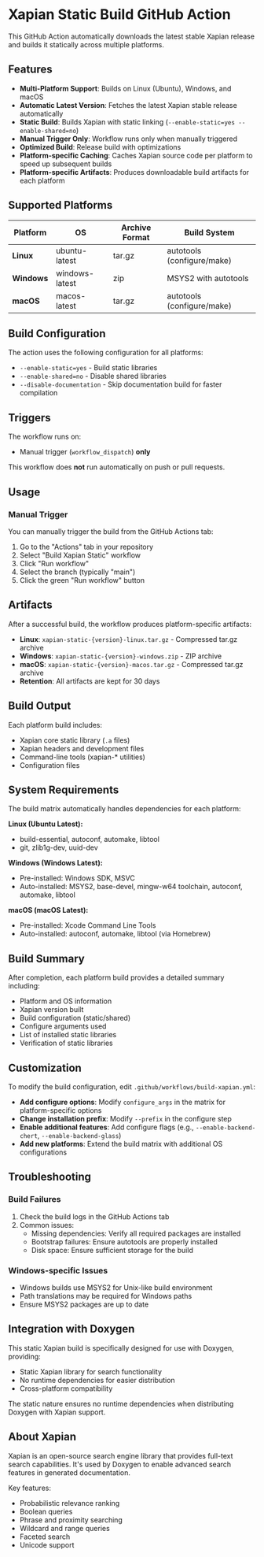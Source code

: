 # Xapian Static Build GitHub Action

This GitHub Action automatically downloads the latest stable Xapian release and builds it statically across multiple platforms.

## Features

- **Multi-Platform Support**: Builds on Linux (Ubuntu), Windows, and macOS
- **Automatic Latest Version**: Fetches the latest Xapian stable release automatically
- **Static Build**: Builds Xapian with static linking (`--enable-static=yes --enable-shared=no`)
- **Manual Trigger Only**: Workflow runs only when manually triggered
- **Optimized Build**: Release build with optimizations
- **Platform-specific Caching**: Caches Xapian source code per platform to speed up subsequent builds
- **Platform-specific Artifacts**: Produces downloadable build artifacts for each platform

## Supported Platforms

| Platform | OS | Archive Format | Build System |
|----------|----|----|----------|
| **Linux** | ubuntu-latest | tar.gz | autotools (configure/make) |
| **Windows** | windows-latest | zip | MSYS2 with autotools |
| **macOS** | macos-latest | tar.gz | autotools (configure/make) |

## Build Configuration

The action uses the following configuration for all platforms:

- `--enable-static=yes` - Build static libraries
- `--enable-shared=no` - Disable shared libraries
- `--disable-documentation` - Skip documentation build for faster compilation

## Triggers

The workflow runs on:
- Manual trigger (`workflow_dispatch`) **only**

This workflow does **not** run automatically on push or pull requests.

## Usage

### Manual Trigger

You can manually trigger the build from the GitHub Actions tab:

1. Go to the "Actions" tab in your repository
2. Select "Build Xapian Static" workflow
3. Click "Run workflow"
4. Select the branch (typically "main")
5. Click the green "Run workflow" button

## Artifacts

After a successful build, the workflow produces platform-specific artifacts:

- **Linux**: `xapian-static-{version}-linux.tar.gz` - Compressed tar.gz archive
- **Windows**: `xapian-static-{version}-windows.zip` - ZIP archive  
- **macOS**: `xapian-static-{version}-macos.tar.gz` - Compressed tar.gz archive
- **Retention**: All artifacts are kept for 30 days

## Build Output

Each platform build includes:
- Xapian core static library (`.a` files)
- Xapian headers and development files
- Command-line tools (xapian-* utilities)
- Configuration files

## System Requirements

The build matrix automatically handles dependencies for each platform:

**Linux (Ubuntu Latest):**
- build-essential, autoconf, automake, libtool
- git, zlib1g-dev, uuid-dev

**Windows (Windows Latest):**
- Pre-installed: Windows SDK, MSVC
- Auto-installed: MSYS2, base-devel, mingw-w64 toolchain, autoconf, automake, libtool

**macOS (macOS Latest):**
- Pre-installed: Xcode Command Line Tools
- Auto-installed: autoconf, automake, libtool (via Homebrew)

## Build Summary

After completion, each platform build provides a detailed summary including:
- Platform and OS information
- Xapian version built
- Build configuration (static/shared)
- Configure arguments used
- List of installed static libraries
- Verification of static libraries

## Customization

To modify the build configuration, edit `.github/workflows/build-xapian.yml`:

- **Add configure options**: Modify `configure_args` in the matrix for platform-specific options
- **Change installation prefix**: Modify `--prefix` in the configure step
- **Enable additional features**: Add configure flags (e.g., `--enable-backend-chert`, `--enable-backend-glass`)
- **Add new platforms**: Extend the build matrix with additional OS configurations

## Troubleshooting

### Build Failures

1. Check the build logs in the GitHub Actions tab
2. Common issues:
   - Missing dependencies: Verify all required packages are installed
   - Bootstrap failures: Ensure autotools are properly installed
   - Disk space: Ensure sufficient storage for the build

### Windows-specific Issues

- Windows builds use MSYS2 for Unix-like build environment
- Path translations may be required for Windows paths
- Ensure MSYS2 packages are up to date

## Integration with Doxygen

This static Xapian build is specifically designed for use with Doxygen, providing:
- Static Xapian library for search functionality
- No runtime dependencies for easier distribution
- Cross-platform compatibility

The static nature ensures no runtime dependencies when distributing Doxygen with Xapian support.

## About Xapian

Xapian is an open-source search engine library that provides full-text search capabilities. It's used by Doxygen to enable advanced search features in generated documentation.

Key features:
- Probabilistic relevance ranking
- Boolean queries
- Phrase and proximity searching
- Wildcard and range queries
- Faceted search
- Unicode support
